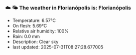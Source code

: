### ☁️ 🌤️  The weather in Florianópolis is: Florianópolis

- Temperature: 6.57°C
- On flesh: 5.69°C
- Relative air humidity: 100%
- Rain: 0.0 mm
- Description: Clear sky
- last updated: 2025-07-31T08:27:28.677005
